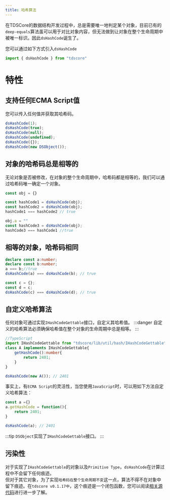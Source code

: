 ```yaml
---
title: 哈希算法
---
```

在TDSCore的数据结构开发过程中，总是需要唯一地判定某个对象，目前已有的`deep-equals`算法虽可以用于对比对象内容，但无法做到让对象在整个生命周期中被唯一标识。因此`dsHashCode`诞生了。

您可以通过如下方式引入`dsHashCode`
```typescript
import { dsHashCode } from "tdscore"
```
# 特性
## 支持任何ECMA Script值
您可以传入任何值并获取其哈希码。
```typescript
dsHashCode(1);
dsHashCode(true);
dsHashCode(null);
dsHashCode(undefined);
dsHashCode({});
dsHashCode(new DSObject());
```
## 对象的哈希码总是相等的
无论对象是否被修改，在对象的整个生命周期中，哈希码都是相等的，我们可以通过哈希码唯一确定一个对象。
```typescript
const obj = {}

const hashCode1 = dsHashCode(obj);
const hashCode2 = dsHashCode(obj);
hashCode1 === hashCode2 // true

obj.a = ""
const hashCode3 = dsHashCode(obj);
hashCode3 === hashCode1 //true
```

## 相等的对象，哈希码相同
```typescript
declare const a:number;
declare const b:number;
a === b;//true
dsHashCode(a) === dsHashCode(b); // true

const c = {};
const d = c;
dsHashCode(c) === dsHashCode(d); // true
```
## 自定义哈希算法
任何对象可通过实现`IHashCodeGettable`接口，自定义其哈希值。
:::danger
自定义的哈希算法必须确保哈希值在整个对象的生命周期中总是相等。
:::

```typescript
//TypeScript
import IHashCodeGettable from "tdscore/lib/util/hash/IHashCodeGettable"
class A implements IHashCodeGettable{
    getHashCode():number{
        return 2401;
    }
}

dsHashCode(new A()); // 2401
```
事实上，有`ECMA Script`的灵活性，当您使用`JavaScript`时，可以用如下方法自定义哈希算法：
```javascript
const a ={}
a.getHashCode = function(){
    return 2401;
}

dsHashCode(a); // 2401
```
:::tip
`DSObject`实现了`IHashCodeGettable`接口。
:::
## 污染性
对于实现了`IHashCodeGettable`的对象以及`Primitive Type`，`dsHashCode`在计算过程中不会留下任何痕迹。   
但对于其它对象，为了实现`哈希码在整个生命周期不变`这一点，算法不得不在对象中留下痕迹。在`tdscore v0.1.17中`，这个痕迹是一个闭包函数，您可以阅读[相关源代码](https://github.com/zsh2401/tdscore/blob/master/src/util/hash/weekhash.ts)进行进一步了解。
